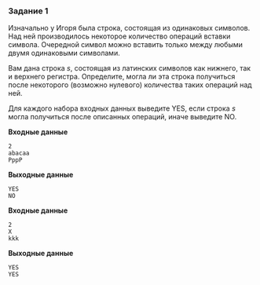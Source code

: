 ### Задание 1

Изначально у Игоря была строка, состоящая из одинаковых символов. Над ней производилось некоторое количество операций вставки символа. Очередной символ можно вставить только между любыми двумя одинаковыми символами.

Вам дана строка *s*, состоящая из латинских символов как нижнего, так и верхнего регистра. Определите, могла ли эта строка получиться после некоторого (возможно нулевого) количества таких операций над ней.

Для каждого набора входных данных выведите YES, если строка *s* могла получиться после описанных операций, иначе выведите NO.

**Входные данные**
```
2
abacaa
PppP
```
**Выходные данные**
```
YES
NO
```
**Входные данные**
```
2
X
kkk
```
**Выходные данные**
```
YES
YES
```